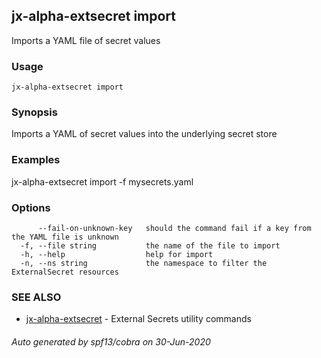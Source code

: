 ## jx-alpha-extsecret import

Imports a YAML file of secret values

### Usage

```
jx-alpha-extsecret import
```

### Synopsis

Imports a YAML of secret values into the underlying secret store

### Examples

  jx-alpha-extsecret import -f mysecrets.yaml

### Options

```
      --fail-on-unknown-key   should the command fail if a key from the YAML file is unknown
  -f, --file string           the name of the file to import
  -h, --help                  help for import
  -n, --ns string             the namespace to filter the ExternalSecret resources
```

### SEE ALSO

* [jx-alpha-extsecret](jx-alpha-extsecret.md)	 - External Secrets utility commands

###### Auto generated by spf13/cobra on 30-Jun-2020
